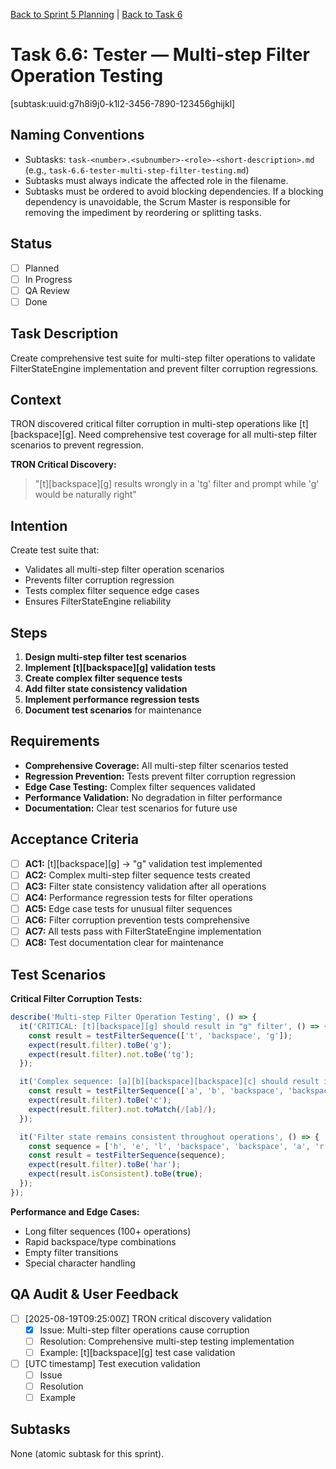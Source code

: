 [Back to Sprint 5 Planning](./planning.md) | [Back to Task 6](./task-6-tester-validate-v2-with-existing-tests.md)

# Task 6.6: Tester — Multi-step Filter Operation Testing
[subtask:uuid:g7h8i9j0-k1l2-3456-7890-123456ghijkl]

## Naming Conventions
- Subtasks: `task-<number>.<subnumber>-<role>-<short-description>.md` (e.g., `task-6.6-tester-multi-step-filter-testing.md`)
- Subtasks must always indicate the affected role in the filename.
- Subtasks must be ordered to avoid blocking dependencies. If a blocking dependency is unavoidable, the Scrum Master is responsible for removing the impediment by reordering or splitting tasks.

## Status
- [ ] Planned
- [ ] In Progress
- [ ] QA Review
- [ ] Done

## Task Description
Create comprehensive test suite for multi-step filter operations to validate FilterStateEngine implementation and prevent filter corruption regressions.

## Context
TRON discovered critical filter corruption in multi-step operations like [t][backspace][g]. Need comprehensive test coverage for all multi-step filter scenarios to prevent regression.

**TRON Critical Discovery:**
> "[t][backspace][g] results wrongly in a 'tg' filter and prompt while 'g' would be naturally right"

## Intention
Create test suite that:
- Validates all multi-step filter operation scenarios
- Prevents filter corruption regression
- Tests complex filter sequence edge cases
- Ensures FilterStateEngine reliability

## Steps
1. **Design multi-step filter test scenarios**
2. **Implement [t][backspace][g] validation tests**
3. **Create complex filter sequence tests**
4. **Add filter state consistency validation**
5. **Implement performance regression tests**
6. **Document test scenarios** for maintenance

## Requirements
- **Comprehensive Coverage:** All multi-step filter scenarios tested
- **Regression Prevention:** Tests prevent filter corruption regression
- **Edge Case Testing:** Complex filter sequences validated
- **Performance Validation:** No degradation in filter performance
- **Documentation:** Clear test scenarios for future use

## Acceptance Criteria
- [ ] **AC1:** [t][backspace][g] → "g" validation test implemented
- [ ] **AC2:** Complex multi-step filter sequence tests created
- [ ] **AC3:** Filter state consistency validation after all operations
- [ ] **AC4:** Performance regression tests for filter operations
- [ ] **AC5:** Edge case tests for unusual filter sequences
- [ ] **AC6:** Filter corruption prevention tests comprehensive
- [ ] **AC7:** All tests pass with FilterStateEngine implementation
- [ ] **AC8:** Test documentation clear for maintenance

## Test Scenarios
**Critical Filter Corruption Tests:**
```typescript
describe('Multi-step Filter Operation Testing', () => {
  it('CRITICAL: [t][backspace][g] should result in "g" filter', () => {
    const result = testFilterSequence(['t', 'backspace', 'g']);
    expect(result.filter).toBe('g');
    expect(result.filter).not.toBe('tg');
  });

  it('Complex sequence: [a][b][backspace][backspace][c] should result in "c"', () => {
    const result = testFilterSequence(['a', 'b', 'backspace', 'backspace', 'c']);
    expect(result.filter).toBe('c');
    expect(result.filter).not.toMatch(/[ab]/);
  });

  it('Filter state remains consistent throughout operations', () => {
    const sequence = ['h', 'e', 'l', 'backspace', 'backspace', 'a', 'r'];
    const result = testFilterSequence(sequence);
    expect(result.filter).toBe('har');
    expect(result.isConsistent).toBe(true);
  });
});
```

**Performance and Edge Cases:**
- Long filter sequences (100+ operations)
- Rapid backspace/type combinations
- Empty filter transitions
- Special character handling

## QA Audit & User Feedback
- [ ] [2025-08-19T09:25:00Z] TRON critical discovery validation
  - [x] Issue: Multi-step filter operations cause corruption
  - [ ] Resolution: Comprehensive multi-step testing implementation
  - [ ] Example: [t][backspace][g] test case validation
- [ ] [UTC timestamp] Test execution validation
  - [ ] Issue
  - [ ] Resolution
  - [ ] Example

## Subtasks
None (atomic subtask for this sprint).
